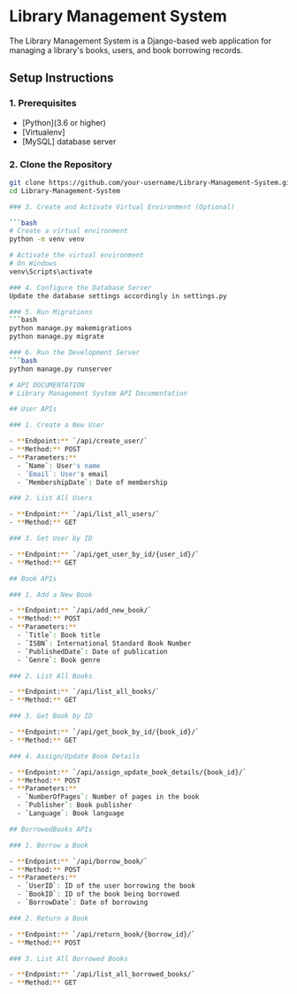 # Library Management System

The Library Management System is a Django-based web application for managing a library's books, users, and book borrowing records.

## Setup Instructions

### 1. Prerequisites

- [Python](3.6 or higher)
- [Virtualenv]
- [MySQL] database server

### 2. Clone the Repository

```bash
git clone https://github.com/your-username/Library-Management-System.git
cd Library-Management-System

### 3. Create and Activate Virtual Environment (Optional)

```bash
# Create a virtual environment
python -m venv venv

# Activate the virtual environment
# On Windows
venv\Scripts\activate

### 4. Configure the Database Server
Update the database settings accordingly in settings.py

### 5. Run Migrations
```bash
python manage.py makemigrations
python manage.py migrate

### 6. Run the Development Server
```bash
python manage.py runserver

# API DOCUMENTATION
# Library Management System API Documentation

## User APIs

### 1. Create a New User

- **Endpoint:** `/api/create_user/`
- **Method:** POST
- **Parameters:**
  - `Name`: User's name
  - `Email`: User's email
  - `MembershipDate`: Date of membership

### 2. List All Users

- **Endpoint:** `/api/list_all_users/`
- **Method:** GET

### 3. Get User by ID

- **Endpoint:** `/api/get_user_by_id/{user_id}/`
- **Method:** GET

## Book APIs

### 1. Add a New Book

- **Endpoint:** `/api/add_new_book/`
- **Method:** POST
- **Parameters:**
  - `Title`: Book title
  - `ISBN`: International Standard Book Number
  - `PublishedDate`: Date of publication
  - `Genre`: Book genre

### 2. List All Books

- **Endpoint:** `/api/list_all_books/`
- **Method:** GET

### 3. Get Book by ID

- **Endpoint:** `/api/get_book_by_id/{book_id}/`
- **Method:** GET

### 4. Assign/Update Book Details

- **Endpoint:** `/api/assign_update_book_details/{book_id}/`
- **Method:** POST
- **Parameters:**
  - `NumberOfPages`: Number of pages in the book
  - `Publisher`: Book publisher
  - `Language`: Book language

## BorrowedBooks APIs

### 1. Borrow a Book

- **Endpoint:** `/api/borrow_book/`
- **Method:** POST
- **Parameters:**
  - `UserID`: ID of the user borrowing the book
  - `BookID`: ID of the book being borrowed
  - `BorrowDate`: Date of borrowing

### 2. Return a Book

- **Endpoint:** `/api/return_book/{borrow_id}/`
- **Method:** POST

### 3. List All Borrowed Books

- **Endpoint:** `/api/list_all_borrowed_books/`
- **Method:** GET
